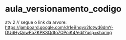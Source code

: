# aula_versionamento_codigo
atv 2
// segue o link da arvore: https://jamboard.google.com/d/1eBhqvx2Iotwd6dmY-DU6HyQnwFbZKPKSQdto7OPoiK4/edit?usp=sharing 